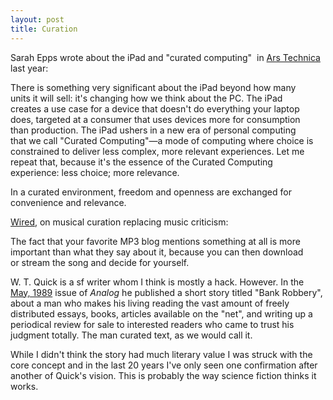 ```yaml
---
layout: post
title: Curation
---
```


<p>Sarah Epps wrote about the iPad and "curated computing"&nbsp; in <a
href="http://is.gd/kfMSl">Ars Technica</a> last year:</p>
<p>There is something very significant about the iPad beyond how many<br
/> units it will sell: it's changing how we think about the PC. The
iPad<br /> creates a use case for a device that doesn't do everything
your laptop<br /> does, targeted at a consumer that uses devices more
for consumption<br /> than production. The iPad ushers in a new era of
personal computing<br /> that we call "Curated Computing"&mdash;a mode
of computing where choice is<br /> constrained to deliver less complex,
more relevant experiences. Let me<br /> repeat that, because it's the
essence of the Curated Computing<br /> experience: less choice; more
relevance.</p>
<p>In a curated environment, freedom and openness are exchanged for
convenience and relevance.</p>
<p><a href="http://is.gd/kfNO4">Wired</a>, on musical curation replacing
music criticism:</p>
<p>The fact that your favorite MP3 blog mentions something at all is
more<br /> important than what they say about it, because you can then
download<br /> or stream the song and decide for yourself.</p>
<p>W. T. Quick is a sf writer whom I think is mostly a hack. However. In
the<a href="http://www.isfdb.org/cgi-bin/pl.cgi?ANLGMAY89"> May,
1989</a> issue of <em>Analog</em> he published a short story titled
"Bank Robbery", about a man who makes  his living reading the vast
amount of freely distributed essays, books,  articles available on the
"net", and writing up a periodical review for  sale to interested
readers who came to trust his judgment totally. The  man curated text,
as we would call it.</p>
<p>While I didn't think the story had much literary value I was struck
with the core concept and in the last 20 years I've only seen one
confirmation after another of Quick's vision. This is probably the way
science fiction thinks it works.</p>
